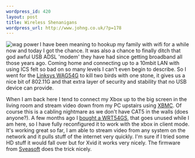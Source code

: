 ```yaml
--- 
wordpress_id: 420
layout: post
title: Wireless Shenanigans
wordpress_url: http://www.johng.co.uk/?p=178
---
```

<img src="http://www.johng.co.uk/wp-content/images/wag54g.jpg" align="left"   alt="wag power" />

I have been meaning to hookup my family with wifi for a while now and today I got the chance. It was also a chance to finally ditch that god awful USB ADSL 'modem' they have had since getting broadband all those years ago. Coming home and connecting up to a 10mbit LAN with using ICS felt so bad on so many levels I can't even begin to describe. So I went for the <a href="http://www1.linksys.com/international/product.asp?coid=6&ipid=371">Linksys WAG54G</a> to kill two birds with one stone, it gives us a nice bit of 802.11G and that extra layer of security and stability that no USB device can provide.

When I am back here I tend to connect my Xbox up to the big screen in the living room and stream video down from my PC upstairs using <a href="http://www.xboxmediacenter.de/">XBMC</a>. Of course this is a cabling nightmare as we don't have CAT5 in the walls (does anyone?). A few months ago I <a href="http://www.johng.co.uk/2005/05/29/wireless-usb-in-ubunutu/">bought a WRT54GS</a>, that goes unused while I am here, so I have fully reconfigured it to work with the xbox in client mode. It's working great so far, I am able to stream video from any system on the network and it pulls stuff of the internet very quickly. I'm sure if I tried some HD stuff it would fall over but for Xvid it works very nicely. The firmware from <a href="www.sveasoft.com">Sveasoft</a> does the trick nicely.
